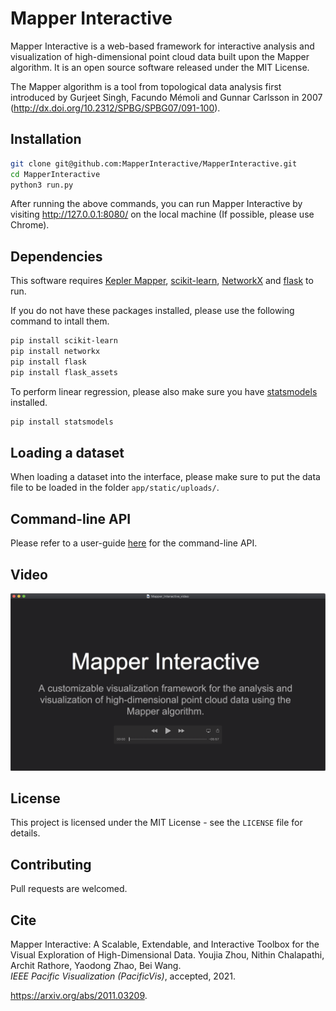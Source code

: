 # Mapper Interactive



Mapper Interactive is a web-based framework for interactive analysis and visualization of high-dimensional point cloud data  built upon the Mapper algorithm. It is an open source software released under the MIT License.

The Mapper algorithm is a tool from topological data analysis first introduced by Gurjeet Singh, Facundo Mémoli and Gunnar Carlsson in 2007 (http://dx.doi.org/10.2312/SPBG/SPBG07/091-100). 


## Installation

```bash
git clone git@github.com:MapperInteractive/MapperInteractive.git
cd MapperInteractive
python3 run.py
```

After running the above commands, you can run Mapper Interactive by visiting http://127.0.0.1:8080/ on the local machine (If possible, please use Chrome).

## Dependencies
This software requires [Kepler Mapper](https://kepler-mapper.scikit-tda.org/), [scikit-learn](https://scikit-learn.org/stable/), [NetworkX](https://networkx.github.io/) and [flask](https://flask.palletsprojects.com/en/1.1.x/) to run.

If you do not have these packages installed, please use the following command to intall them.

```bash
pip install scikit-learn
pip install networkx
pip install flask
pip install flask_assets
```

To perform linear regression, please also make sure you have [statsmodels](https://www.statsmodels.org/stable/index.html) installed.
```bash
pip install statsmodels
```

## Loading a dataset
When loading a dataset into the interface, please make sure to put the data file to be loaded in the folder ``app/static/uploads/``.

## Command-line API
Please refer to a user-guide [here](CLI_README.md) for the command-line API.

## Video

[![Screenshot of video](app/static/assets/video-teaser.png)](https://www.youtube.com/watch?v=z2VEkv1apF8)

## License

This project is licensed under the MIT License - see the `LICENSE` file for details.

## Contributing

Pull requests are welcomed. 

## Cite

Mapper Interactive: A Scalable, Extendable, and Interactive Toolbox for the Visual Exploration of High-Dimensional Data.
Youjia Zhou, Nithin Chalapathi, Archit Rathore, Yaodong Zhao, Bei Wang.\
*IEEE Pacific Visualization (PacificVis)*, accepted, 2021.

https://arxiv.org/abs/2011.03209.



